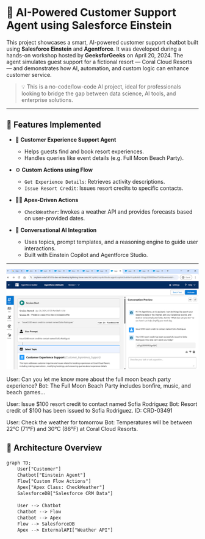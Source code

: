 # 🧠 AI-Powered Customer Support Agent using Salesforce Einstein

This project showcases a smart, AI-powered customer support chatbot built using **Salesforce Einstein** and **Agentforce**. It was developed during a hands-on workshop hosted by **GeeksforGeeks** on April 20, 2024. The agent simulates guest support for a fictional resort — Coral Cloud Resorts — and demonstrates how AI, automation, and custom logic can enhance customer service.

> 💡 This is a no-code/low-code AI project, ideal for professionals looking to bridge the gap between data science, AI tools, and enterprise solutions.

---

## 🔧 Features Implemented

- 💬 **Customer Experience Support Agent**
  - Helps guests find and book resort experiences.
  - Handles queries like event details (e.g. Full Moon Beach Party).

- ⚙️ **Custom Actions using Flow**
  - `Get Experience Details`: Retrieves activity descriptions.
  - `Issue Resort Credit`: Issues resort credits to specific contacts.

- 🧑‍💻 **Apex-Driven Actions**
  - `CheckWeather`: Invokes a weather API and provides forecasts based on user-provided dates.

- 🤖 **Conversational AI Integration**
  - Uses topics, prompt templates, and a reasoning engine to guide user interactions.
  - Built with Einstein Copilot and Agentforce Studio.

---

![Agent Chat Demo](ModifiedFileName_4cbb89ab.jpeg)

User: Can you let me know more about the full moon beach party experience?
Bot: The Full Moon Beach Party includes bonfire, music, and beach games...

User: Issue $100 resort credit to contact named Sofia Rodriguez
Bot: Resort credit of $100 has been issued to Sofia Rodriguez. ID: CRD-03491

User: Check the weather for tomorrow
Bot: Temperatures will be between 22°C (71°F) and 30°C (86°F) at Coral Cloud Resorts.




## 🧱 Architecture Overview

```mermaid
graph TD;
    User["Customer"]
    Chatbot["Einstein Agent"]
    Flow["Custom Flow Actions"]
    Apex["Apex Class: CheckWeather"]
    SalesforceDB["Salesforce CRM Data"]

    User --> Chatbot
    Chatbot --> Flow
    Chatbot --> Apex
    Flow --> SalesforceDB
    Apex --> ExternalAPI["Weather API"]

